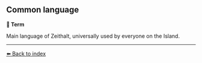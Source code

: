 ## Common language

**📑 Term**

Main language of Zeithalt, universally used by everyone on the Island.


----------
[⬅️ Back to index](../refs/index.md)